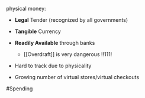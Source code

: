 physical money:
- **Legal** Tender (recognized by all governments)
- **Tangible** Currency
- **Readily Available** through banks
	- [[Overdraft]] is very dangerous !!111!

- Hard to track due to physicality
- Growing number of virtual stores/virtual checkouts

#Spending